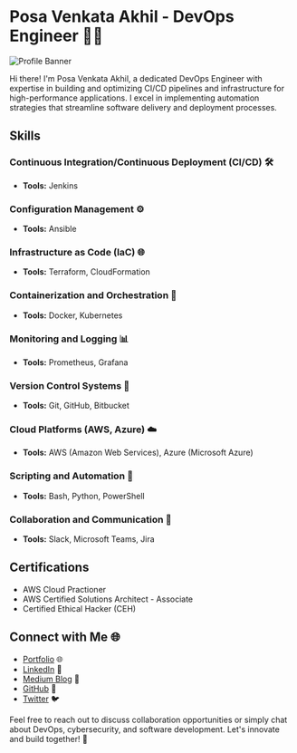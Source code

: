 # Posa Venkata Akhil - DevOps Engineer 👨‍💻

![Profile Banner](https://your-image-url.com/banner.png)


Hi there! I'm Posa Venkata Akhil, a dedicated DevOps Engineer with expertise in building and optimizing CI/CD pipelines and infrastructure for high-performance applications. I excel in implementing automation strategies that streamline software delivery and deployment processes.

## Skills

### Continuous Integration/Continuous Deployment (CI/CD) 🛠️

- **Tools:** Jenkins

### Configuration Management ⚙️

- **Tools:** Ansible

### Infrastructure as Code (IaC) 🌐

- **Tools:** Terraform, CloudFormation

### Containerization and Orchestration 🐳

- **Tools:** Docker, Kubernetes

### Monitoring and Logging 📊

- **Tools:** Prometheus, Grafana

### Version Control Systems 📝

- **Tools:** Git, GitHub, Bitbucket

### Cloud Platforms (AWS, Azure) ☁️

- **Tools:** AWS (Amazon Web Services), Azure (Microsoft Azure)

### Scripting and Automation 🤖

- **Tools:** Bash, Python, PowerShell

### Collaboration and Communication 🚀

- **Tools:** Slack, Microsoft Teams, Jira




## Certifications

- AWS Cloud Practioner
- AWS Certified Solutions Architect - Associate
- Certified Ethical Hacker (CEH)

## Connect with Me 🌐

- [Portfolio](https://posaakhil.github.io) 🌐
- [LinkedIn](https://www.linkedin.com/in/posavenkataakhil-akhil-a800bab7/) 🔗
- [Medium Blog](https://medium.com/@posavenkataakhil123) 📝
- [GitHub](https://github.com/posaakhil) 🐙
- [Twitter](https://twitter.com/posaakhil) 🐦
  
Feel free to reach out to discuss collaboration opportunities or simply chat about DevOps, cybersecurity, and software development. Let's innovate and build together! 🚀
